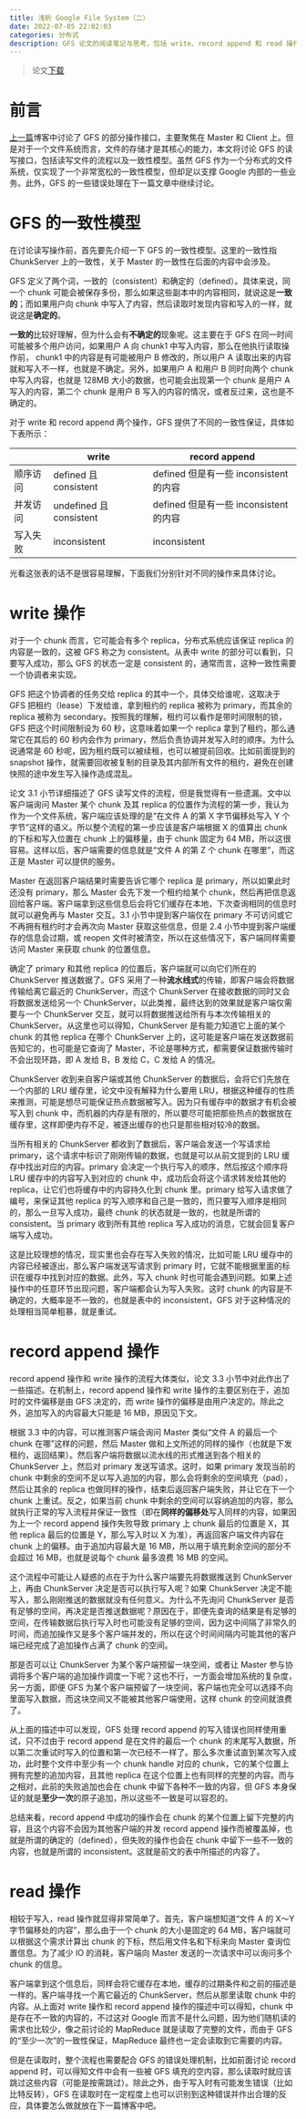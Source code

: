 ```yaml
---
title: 浅析 Google File System（二）
date: 2022-07-05 22:02:03
categories: 分布式
description: GFS 论文的阅读笔记与思考，包括 write、record append 和 read 操作
---
```


> 论文[下载](https://pdos.csail.mit.edu/6.824/papers/gfs.pdf)

# 前言

[上一篇](/2022/07/03/GFS1)博客中讨论了 GFS 的部分操作接口，主要聚焦在 Master 和 Client 上。但是对于一个文件系统而言，文件的存储才是其核心的能力，本文将讨论 GFS 的读写接口，包括读写文件的流程以及一致性模型。虽然 GFS 作为一个分布式的文件系统，仅实现了一个非常宽松的一致性模型，但却足以支撑 Google 内部的一些业务。此外，GFS 的一些错误处理在下一篇文章中继续讨论。

# GFS 的一致性模型

在讨论读写操作前，首先要先介绍一下 GFS 的一致性模型。这里的一致性指 ChunkServer 上的一致性，关于 Master 的一致性在后面的内容中会涉及。

GFS 定义了两个词，一致的（consistent）和确定的（defined）。具体来说，同一个 chunk 可能会被保存多份，那么如果这些副本中的内容相同，就说这是**一致的**；而如果用户向 chunk 中写入了内容，然后读取时发现内容和写入的一样，就说这是**确定的**。

**一致的**比较好理解，但为什么会有**不确定的**现象呢。这主要在于 GFS 在同一时间可能被多个用户访问，如果用户 A 向 chunk1 中写入内容，那么在他执行读取操作前， chunk1 中的内容是有可能被用户 B 修改的，所以用户 A 读取出来的内容就和写入不一样，也就是不确定。另外，如果用户 A 和用户 B 同时向两个 chunk 中写入内容，也就是 128MB 大小的数据，也可能会出现第一个 chunk 是用户 A 写入的内容，第二个 chunk 是用户 B 写入的内容的情况，或者反过来，这也是不确定的。

对于 write 和 record append 两个操作，GFS 提供了不同的一致性保证，具体如下表所示：

|          | write                   | record append                          |
| -------- | ----------------------- | -------------------------------------- |
| 顺序访问 | defined 且 consistent   | defined 但是有一些 inconsistent 的内容 |
| 并发访问 | undefined 且 consistent | defined 但是有一些 inconsistent 的内容 |
| 写入失败 | inconsistent            | inconsistent                           |

光看这张表的话不是很容易理解，下面我们分别针对不同的操作来具体讨论。

# write 操作

对于一个 chunk 而言，它可能会有多个 replica，分布式系统应该保证 replica 的内容是一致的，这被 GFS 称之为 consistent。从表中 write 的部分可以看到，只要写入成功，那么 GFS 的状态一定是 consistent 的，通常而言，这种一致性需要一个协调者来实现。

GFS 把这个协调者的任务交给 replica 的其中一个，具体交给谁呢，这取决于 GFS 把租约（lease）下发给谁，拿到租约的 replica 被称为 primary，而其余的 replica 被称为 secondary。按照我的理解，租约可以看作是带时间限制的锁，GFS 把这个时间限制设为 60 秒，这意味着如果一个 replica 拿到了租约，那么通常它在其后的 60 秒内会作为 primary，然后负责协调并发写入时的顺序。为什么说通常是 60 秒呢，因为租约既可以被续租，也可以被提前回收。比如前面提到的 snapshot 操作，就需要回收被复制的目录及其内部所有文件的租约，避免在创建快照的途中发生写入操作造成混乱。

论文 3.1 小节详细描述了 GFS 读写文件的流程，但是我觉得有一些遗漏。文中以客户端询问 Master 某个 chunk 及其 replica 的位置作为流程的第一步，我认为作为一个文件系统，客户端应该处理的是“在文件 A 的第 X 字节偏移处写入 Y 个字节”这样的语义。所以整个流程的第一步应该是客户端根据 X 的值算出 chunk 的下标和写入位置在 chunk 上的偏移量，由于 chunk 固定为 64 MB，所以这很容易。这样以后，客户端需要的信息就是“文件 A 的第 Z 个 chunk 在哪里”，而这正是 Master 可以提供的服务。

Master 在返回客户端结果时需要告诉它哪个 replica 是 primary，所以如果此时还没有 primary，那么 Master 会先下发一个租约给某个 chunk，然后再把信息返回给客户端。客户端拿到这些信息后会将它们缓存在本地，下次查询相同的信息时就可以避免再与 Master 交互。3.1 小节中提到客户端仅在 primary 不可访问或它不再拥有租约时才会再次向 Master 获取这些信息，但是 2.4 小节中提到客户端缓存的信息会过期，或 reopen 文件时被清空，所以在这些情况下，客户端同样需要访问 Master 来获取 chunk 的位置信息。

确定了 primary 和其他 replica 的位置后，客户端就可以向它们所在的 ChunkServer 推送数据了。GFS 采用了一种**流水线式**的传输，即客户端会将数据传输给离它最近的 ChunkServer，而这个 ChunkServer 在接收数据的同时又会将数据发送给另一个 ChunkServer，以此类推，最终达到的效果就是客户端仅需要与一个 ChunkServer 交互，就可以将数据推送给所有与本次传输相关的 ChunkServer。从这里也可以得知，ChunkServer 是有能力知道它上面的某个 chunk 的其他 replica 在哪个 ChunkServer 上的，这可能是客户端在发送数据前告知它的，也可能是它查询了 Master，不论是哪种方式，都需要保证数据传输时不会出现环路，即 A 发给 B，B 发给 C，C 发给 A 的情况。

ChunkServer 收到来自客户端或其他 ChunkServer 的数据后，会将它们先放在一个内部的 LRU 缓存里，论文中没有解释为什么要用 LRU，根据这种缓存的性质来推测，可能是想尽可能保证热点数据被写入。因为只有缓存中的数据才有机会被写入到 chunk 中，而机器的内存是有限的，所以要尽可能把那些热点的数据放在缓存里，这样即便内存不足，被逐出缓存的也只是那些相对较冷的数据。

当所有相关的 ChunkServer 都收到了数据后，客户端会发送一个写请求给 primary，这个请求中标识了刚刚传输的数据，也就是可以从前文提到的 LRU 缓存中找出对应的内容。primary 会决定一个执行写入的顺序，然后按这个顺序将 LRU 缓存中的内容写入到对应的 chunk 中，成功后会将这个请求转发给其他的 replica，让它们也将缓存中的内容持久化到 chunk 里。primary 给写入请求做了编号，来保证其他 replica 的写入顺序和自己是一致的，而只要写入顺序是相同的，那么一旦写入成功，最终 chunk 的状态就是一致的，也就是所谓的 consistent。当 primary 收到所有其他 replica 写入成功的消息，它就会回复客户端写入成功。

这是比较理想的情况，现实里也会存在写入失败的情况，比如可能 LRU 缓存中的内容已经被逐出，那么客户端发送写请求到 primary 时，它就不能根据里面的标识在缓存中找到对应的数据。此外，写入 chunk 时也可能会遇到问题。如果上述操作中的任意环节出现问题，客户端都会认为写入失败。这时 chunk 的内容是不确定的，大概率是不一致的，也就是表中的 inconsistent，GFS 对于这种情况的处理相当简单粗暴，就是重试。

# record append 操作

record append 操作和 write 操作的流程大体类似，论文 3.3 小节中对此作出了一些描述。在机制上，record append 操作和 write 操作的主要区别在于，追加时的文件偏移是由 GFS 决定的，而 write 操作的偏移是由用户决定的。除此之外，追加写入的内容最大只能是 16 MB，原因见下文。

根据 3.3 中的内容，可以推测客户端会询问 Master 类似“文件 A 的最后一个 chunk 在哪”这样的问题，然后 Master 做和上文所述的同样的操作（也就是下发租约，返回结果）。然后客户端将数据以流水线的形式推送到各个相关的 ChunkServer 上，然后对 primary 发送写请求。这时，如果 primary 发现当前的 chunk 中剩余的空间不足以写入追加的内容，那么会将剩余的空间填充（pad），然后让其余的 replica 也做同样的操作，结束后返回客户端失败，并让它在下一个 chunk 上重试。反之，如果当前 chunk 中剩余的空间可以容纳追加的内容，那么就执行正常的写入流程并保证一致性（即在**同样的偏移处**写入同样的内容，如果因为上一个 record append 操作失败导致 primary 上 chunk 最后的位置是 X，其他 replica 最后的位置是 Y，那么写入时以 X 为准），再返回客户端文件内容在 chunk 上的偏移。由于追加内容最大是 16 MB，所以用于填充剩余空间的部分不会超过 16 MB，也就是说每个 chunk 最多浪费 16 MB 的空间。

这个流程中可能让人疑惑的点在于为什么客户端要先将数据推送到 ChunkServer 上，再由 ChunkServer 决定是否可以执行写入呢？如果 ChunkServer 决定不能写入，那么刚刚推送的数据就没有任何意义。为什么不先询问 ChunkServer 是否有足够的空间，再决定是否推送数据呢？原因在于，即便先查询的结果是有足够的空间，在传输数据后执行写入时也可能没有足够的空间，因为这中间隔了非常久的时间，而追加操作又是多个客户端并发的，所以在这个时间间隔内可能其他的客户端已经完成了追加操作占满了 chunk 的空间。

那是否可以让 ChunkServer 为某个客户端预留一块空间，或者让 Master 参与协调将多个客户端的追加操作调度一下呢？这也不行，一方面会增加系统的复杂度，另一方面，即便 GFS 为某个客户端预留了一块空间，客户端也完全可以选择不向里面写入数据，而这块空间又不能被其他客户端使用，这样 chunk 的空间就浪费了。

从上面的描述中可以发现，GFS 处理 record append 的写入错误也同样使用重试，只不过由于 record append 是在文件的最后一个 chunk 的末尾写入数据，所以第二次重试时写入的位置和第一次已经不一样了。那么多次重试直到某次写入成功，此时整个文件中至少有一个 chunk handle 对应的 chunk，它的某个位置上拥有完整的追加内容，且其他 replica 在这个位置上也有同样的完整的内容。而与之相对，此前的失败追加也会在 chunk 中留下各种不一致的内容，但 GFS 本身保证的就是**至少一次**的原子追加，所以这些不一致是可以容忍的。

总结来看，record append 中成功的操作会在 chunk 的某个位置上留下完整的内容，且这个内容不会因为其他客户端的并发 record append 操作而被覆盖掉，也就是所谓的确定的（defined），但失败的操作也会在 chunk 中留下一些不一致的内容，也就是所谓的 inconsistent。这就是前文的表中所描述的内容了。

# read 操作

相较于写入，read 操作就显得非常简单了。首先，客户端想知道“文件 A 的 X～Y 字节偏移处的内容”，那么由于一个 chunk 的大小是固定的 64 MB，客户端就可以根据这个需求计算出 chunk 的下标，然后用文件名和下标来向 Master 查询位置信息。为了减少 IO 的消耗，客户端向 Master 发送的一次请求中可以询问多个 chunk 的信息。

客户端拿到这个信息后，同样会将它缓存在本地，缓存的过期条件和之前的描述是一样的。客户端寻找一个离它最近的 ChunkServer，然后从那里读取 chunk 中的内容。从上面对 write 操作和 record append 操作的描述中可以得知，chunk 中是存在不一致的内容的，不过这对 Google 而言不是什么问题，因为他们随机读的需求也比较少，像之前讨论的 MapReduce 就是读取了完整的文件，而由于 GFS 的“至少一次”的一致性保证，MapReduce 最终也一定会读取到它需要的内容。

但是在读取时，整个流程也需要配合 GFS 的错误处理机制，比如前面讨论 record append 时，可以得知文件中会有一些被 GFS 填充的空内容，那么读取时就应该跳过这些内容（可能是按需跳过）。除此之外，由于写入时有可能发生错误（比如比特反转），GFS 在读取时在一定程度上也可以识别到这种错误并作出合理的反应，具体要怎么做就放在下一篇博客中吧。